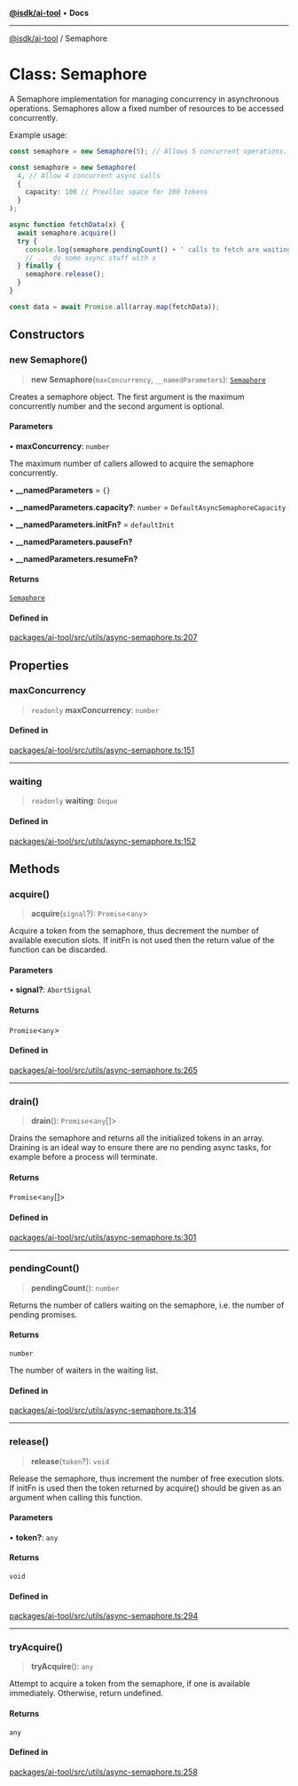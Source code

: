 [**@isdk/ai-tool**](../README.md) • **Docs**

***

[@isdk/ai-tool](../globals.md) / Semaphore

# Class: Semaphore

A Semaphore implementation for managing concurrency in asynchronous operations.
Semaphores allow a fixed number of resources to be accessed concurrently.

Example usage:

```typescript
const semaphore = new Semaphore(5); // Allows 5 concurrent operations.

const semaphore = new Semaphore(
  4, // Allow 4 concurrent async calls
  {
    capacity: 100 // Prealloc space for 100 tokens
  }
);

async function fetchData(x) {
  await semaphore.acquire()
  try {
    console.log(semaphore.pendingCount() + ' calls to fetch are waiting')
    // ... do some async stuff with x
  } finally {
    semaphore.release();
  }
}

const data = await Promise.all(array.map(fetchData));
```

## Constructors

### new Semaphore()

> **new Semaphore**(`maxConcurrency`, `__namedParameters`): [`Semaphore`](Semaphore.md)

Creates a semaphore object. The first argument is the maximum concurrently number and the second argument is optional.

#### Parameters

• **maxConcurrency**: `number`

The maximum number of callers allowed to acquire the semaphore concurrently.

• **\_\_namedParameters** = `{}`

• **\_\_namedParameters.capacity?**: `number` = `DefaultAsyncSemaphoreCapacity`

• **\_\_namedParameters.initFn?** = `defaultInit`

• **\_\_namedParameters.pauseFn?**

• **\_\_namedParameters.resumeFn?**

#### Returns

[`Semaphore`](Semaphore.md)

#### Defined in

[packages/ai-tool/src/utils/async-semaphore.ts:207](https://github.com/isdk/ai-tool.js/blob/b0813174e9b350ae47231f8e5f885150313123b0/src/utils/async-semaphore.ts#L207)

## Properties

### maxConcurrency

> `readonly` **maxConcurrency**: `number`

#### Defined in

[packages/ai-tool/src/utils/async-semaphore.ts:151](https://github.com/isdk/ai-tool.js/blob/b0813174e9b350ae47231f8e5f885150313123b0/src/utils/async-semaphore.ts#L151)

***

### waiting

> `readonly` **waiting**: `Deque`

#### Defined in

[packages/ai-tool/src/utils/async-semaphore.ts:152](https://github.com/isdk/ai-tool.js/blob/b0813174e9b350ae47231f8e5f885150313123b0/src/utils/async-semaphore.ts#L152)

## Methods

### acquire()

> **acquire**(`signal`?): `Promise`\<`any`\>

Acquire a token from the semaphore, thus decrement the number of available execution slots. If initFn is not used then the return value of the function can be discarded.

#### Parameters

• **signal?**: `AbortSignal`

#### Returns

`Promise`\<`any`\>

#### Defined in

[packages/ai-tool/src/utils/async-semaphore.ts:265](https://github.com/isdk/ai-tool.js/blob/b0813174e9b350ae47231f8e5f885150313123b0/src/utils/async-semaphore.ts#L265)

***

### drain()

> **drain**(): `Promise`\<`any`[]\>

Drains the semaphore and returns all the initialized tokens in an array. Draining is an ideal way to ensure there are no pending async tasks, for example before a process will terminate.

#### Returns

`Promise`\<`any`[]\>

#### Defined in

[packages/ai-tool/src/utils/async-semaphore.ts:301](https://github.com/isdk/ai-tool.js/blob/b0813174e9b350ae47231f8e5f885150313123b0/src/utils/async-semaphore.ts#L301)

***

### pendingCount()

> **pendingCount**(): `number`

Returns the number of callers waiting on the semaphore, i.e. the number of pending promises.

#### Returns

`number`

The number of waiters in the waiting list.

#### Defined in

[packages/ai-tool/src/utils/async-semaphore.ts:314](https://github.com/isdk/ai-tool.js/blob/b0813174e9b350ae47231f8e5f885150313123b0/src/utils/async-semaphore.ts#L314)

***

### release()

> **release**(`token`?): `void`

Release the semaphore, thus increment the number of free execution slots. If initFn is used then the token returned by acquire() should be given as an argument when calling this function.

#### Parameters

• **token?**: `any`

#### Returns

`void`

#### Defined in

[packages/ai-tool/src/utils/async-semaphore.ts:294](https://github.com/isdk/ai-tool.js/blob/b0813174e9b350ae47231f8e5f885150313123b0/src/utils/async-semaphore.ts#L294)

***

### tryAcquire()

> **tryAcquire**(): `any`

Attempt to acquire a token from the semaphore, if one is available immediately. Otherwise, return undefined.

#### Returns

`any`

#### Defined in

[packages/ai-tool/src/utils/async-semaphore.ts:258](https://github.com/isdk/ai-tool.js/blob/b0813174e9b350ae47231f8e5f885150313123b0/src/utils/async-semaphore.ts#L258)
